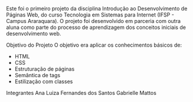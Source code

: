Este foi o primeiro projeto da disciplina Introdução ao Desenvolvimento de Páginas Web, do curso Tecnologia em Sistemas para Internet (IFSP - Campus Araraquara). O projeto foi desenvolvido em parceria com outra aluna como parte do processo de aprendizagem dos conceitos iniciais de desenvolvimento web.

 Objetivo do Projeto
O objetivo era aplicar os conhecimentos básicos de:

- HTML
- CSS
- Estruturação de páginas
- Semântica de tags
- Estilização com classes

Integrantes
Ana Luiza Fernandes dos Santos
Gabrielle Mattos
